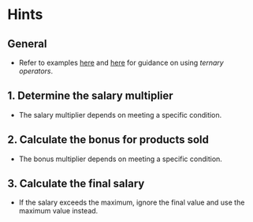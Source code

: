 # Hints

## General

- Refer to examples [here][ternary-operator-first] and [here][ternary-operator-second] for guidance on using _ternary operators_.

## 1. Determine the salary multiplier

- The salary multiplier depends on meeting a specific condition.

## 2. Calculate the bonus for products sold

- The bonus multiplier depends on meeting a specific condition.

## 3. Calculate the final salary

- If the salary exceeds the maximum, ignore the final value and use the maximum value instead.

[ternary-operator-first]: https://www.programiz.com/java-programming/ternary-operator

[ternary-operator-second]: https://www.baeldung.com/java-ternary-operator